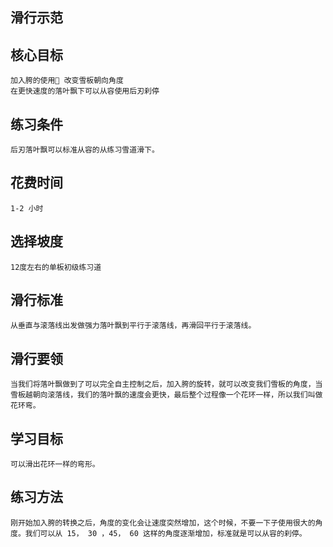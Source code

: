 ## 滑行示范

## 核心目标
    加入胯的使用 改变雪板朝向角度
    在更快速度的落叶飘下可以从容使用后刃刹停

## 练习条件
    后刃落叶飘可以标准从容的从练习雪道滑下。

## 花费时间
    1-2 小时

## 选择坡度
    12度左右的单板初级练习道    
    
## 滑行标准
    从垂直与滚落线出发做强力落叶飘到平行于滚落线，再滑回平行于滚落线。

## 滑行要领
    当我们将落叶飘做到了可以完全自主控制之后，加入胯的旋转，就可以改变我们雪板的角度，当雪板越朝向滚落线，我们的落叶飘的速度会更快，最后整个过程像一个花环一样，所以我们叫做花环弯。

## 学习目标
    可以滑出花环一样的弯形。

## 练习方法
    刚开始加入胯的转换之后，角度的变化会让速度突然增加，这个时候，不要一下子使用很大的角度。我们可以从 15， 30 ，45， 60 这样的角度逐渐增加，标准就是可以从容的刹停。